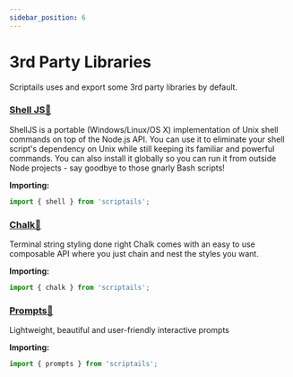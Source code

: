 ```yaml
---
sidebar_position: 6
---
```


# 3rd Party Libraries

Scriptails uses and export some 3rd party libraries by default.

### [Shell JS🔗](https://www.npmjs.com/package/shelljs)
ShellJS is a portable (Windows/Linux/OS X) implementation of Unix shell commands on top of the Node.js API. You can use it to eliminate your shell script's dependency on Unix while still keeping its familiar and powerful commands. You can also install it globally so you can run it from outside Node projects - say goodbye to those gnarly Bash scripts!

**Importing:**
```js
import { shell } from 'scriptails';
```

### [Chalk🔗](https://www.npmjs.com/package/chalk)
Terminal string styling done right
Chalk comes with an easy to use composable API where you just chain and nest the styles you want.

**Importing:**
```js
import { chalk } from 'scriptails';
```

### [Prompts🔗](https://www.npmjs.com/package/prompts)
Lightweight, beautiful and user-friendly interactive prompts

**Importing:**
```js
import { prompts } from 'scriptails';
```